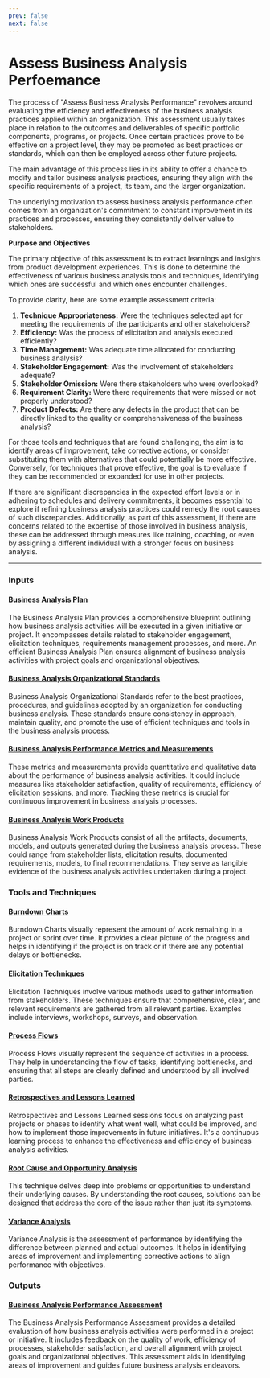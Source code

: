 ```yaml
---
prev: false
next: false
---
```


# Assess Business Analysis Perfoemance

The process of "Assess Business Analysis Performance" revolves around evaluating the efficiency and effectiveness of the business analysis practices applied within an organization. This assessment usually takes place in relation to the outcomes and deliverables of specific portfolio components, programs, or projects. Once certain practices prove to be effective on a project level, they may be promoted as best practices or standards, which can then be employed across other future projects.

The main advantage of this process lies in its ability to offer a chance to modify and tailor business analysis practices, ensuring they align with the specific requirements of a project, its team, and the larger organization.

The underlying motivation to assess business analysis performance often comes from an organization's commitment to constant improvement in its practices and processes, ensuring they consistently deliver value to stakeholders.

**Purpose and Objectives**

The primary objective of this assessment is to extract learnings and insights from product development experiences. This is done to determine the effectiveness of various business analysis tools and techniques, identifying which ones are successful and which ones encounter challenges.

To provide clarity, here are some example assessment criteria:

1. **Technique Appropriateness:** Were the techniques selected apt for meeting the requirements of the participants and other stakeholders?
2. **Efficiency:** Was the process of elicitation and analysis executed efficiently?
3. **Time Management:** Was adequate time allocated for conducting business analysis?
4. **Stakeholder Engagement:** Was the involvement of stakeholders adequate?
5. **Stakeholder Omission:** Were there stakeholders who were overlooked?
6. **Requirement Clarity:** Were there requirements that were missed or not properly understood?
7. **Product Defects:** Are there any defects in the product that can be directly linked to the quality or comprehensiveness of the business analysis?

For those tools and techniques that are found challenging, the aim is to identify areas of improvement, take corrective actions, or consider substituting them with alternatives that could potentially be more effective. Conversely, for techniques that prove effective, the goal is to evaluate if they can be recommended or expanded for use in other projects.

If there are significant discrepancies in the expected effort levels or in adhering to schedules and delivery commitments, it becomes essential to explore if refining business analysis practices could remedy the root causes of such discrepancies. Additionally, as part of this assessment, if there are concerns related to the expertise of those involved in business analysis, these can be addressed through measures like training, coaching, or even by assigning a different individual with a stronger focus on business analysis.

---

### Inputs

#### [Business Analysis Plan](/content/gist/business-analysis/inputs-outputs/assessment-of-business-value.md)

The Business Analysis Plan provides a comprehensive blueprint outlining how business analysis activities will be executed in a given initiative or project. It encompasses details related to stakeholder engagement, elicitation techniques, requirements management processes, and more. An efficient Business Analysis Plan ensures alignment of business analysis activities with project goals and organizational objectives.

#### [Business Analysis Organizational Standards](/content/gist/business-analysis/inputs-outputs/assessment-of-business-value.md)

Business Analysis Organizational Standards refer to the best practices, procedures, and guidelines adopted by an organization for conducting business analysis. These standards ensure consistency in approach, maintain quality, and promote the use of efficient techniques and tools in the business analysis process.

#### [Business Analysis Performance Metrics and Measurements](/content/gist/business-analysis/inputs-outputs/assessment-of-business-value.md)

These metrics and measurements provide quantitative and qualitative data about the performance of business analysis activities. It could include measures like stakeholder satisfaction, quality of requirements, efficiency of elicitation sessions, and more. Tracking these metrics is crucial for continuous improvement in business analysis processes.

#### [Business Analysis Work Products](/content/gist/business-analysis/inputs-outputs/assessment-of-business-value.md)

Business Analysis Work Products consist of all the artifacts, documents, models, and outputs generated during the business analysis process. These could range from stakeholder lists, elicitation results, documented requirements, models, to final recommendations. They serve as tangible evidence of the business analysis activities undertaken during a project.

### Tools and Techniques

#### [Burndown Charts](/content/gist/business-analysis/tools-techniques/benchmarking.md)

Burndown Charts visually represent the amount of work remaining in a project or sprint over time. It provides a clear picture of the progress and helps in identifying if the project is on track or if there are any potential delays or bottlenecks.

#### [Elicitation Techniques](/content/gist/business-analysis/tools-techniques/benchmarking.md)

Elicitation Techniques involve various methods used to gather information from stakeholders. These techniques ensure that comprehensive, clear, and relevant requirements are gathered from all relevant parties. Examples include interviews, workshops, surveys, and observation.

#### [Process Flows](/content/gist/business-analysis/tools-techniques/benchmarking.md)

Process Flows visually represent the sequence of activities in a process. They help in understanding the flow of tasks, identifying bottlenecks, and ensuring that all steps are clearly defined and understood by all involved parties.

#### [Retrospectives and Lessons Learned](/content/gist/business-analysis/tools-techniques/benchmarking.md)

Retrospectives and Lessons Learned sessions focus on analyzing past projects or phases to identify what went well, what could be improved, and how to implement those improvements in future initiatives. It's a continuous learning process to enhance the effectiveness and efficiency of business analysis activities.

#### [Root Cause and Opportunity Analysis](/content/gist/business-analysis/tools-techniques/benchmarking.md)

This technique delves deep into problems or opportunities to understand their underlying causes. By understanding the root causes, solutions can be designed that address the core of the issue rather than just its symptoms.

#### [Variance Analysis](/content/gist/business-analysis/tools-techniques/benchmarking.md)

Variance Analysis is the assessment of performance by identifying the difference between planned and actual outcomes. It helps in identifying areas of improvement and implementing corrective actions to align performance with objectives.

### Outputs

#### [Business Analysis Performance Assessment](/content/gist/business-analysis/inputs-outputs/assessment-of-business-value.md)

The Business Analysis Performance Assessment provides a detailed evaluation of how business analysis activities were performed in a project or initiative. It includes feedback on the quality of work, efficiency of processes, stakeholder satisfaction, and overall alignment with project goals and organizational objectives. This assessment aids in identifying areas of improvement and guides future business analysis endeavors.
